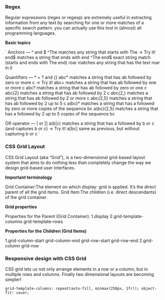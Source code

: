 ### Regex
Regular expressions (regex or regexp) are extremely useful in extracting information from any text by searching for one or more matches of a specific search pattern.
you can actually use this tool in (almost) all programming languages.

**Basic topics**

`
Anchors — ^ and $
^The        matches any string that starts with The -> Try it!
end$        matches a string that ends with end
^The end$   exact string match (starts and ends with The end)
roar        matches any string that has the text roar in it

Quantifiers — * + ? and {}
abc*        matches a string that has ab followed by zero or more c -> Try it!
abc+        matches a string that has ab followed by one or more c
abc?        matches a string that has ab followed by zero or one c
abc{2}      matches a string that has ab followed by 2 c
abc{2,}     matches a string that has ab followed by 2 or more c
abc{2,5}    matches a string that has ab followed by 2 up to 5 c
a(bc)*      matches a string that has a followed by zero or more copies of the sequence bc
a(bc){2,5}  matches a string that has a followed by 2 up to 5 copies of the sequence bc

OR operator — | or []
a(b|c)     matches a string that has a followed by b or c (and captures b or c) -> Try it!
a[bc]      same as previous, but without capturing b or c
`

### CSS Grid Layout

CSS Grid Layout (aka “Grid”), is a two-dimensional grid-based layout system that aims to do nothing less than completely change the way we design grid-based user interfaces.

**Important terminology**

Grid Container:The element on which display: grid is applied. It’s the direct parent of all the grid items. 
Grid Item:The children (i.e. direct descendants) of the grid container.

**Grid properties**

Properties for the Parent (Grid Container):
1.display
2.grid-template-columns
grid-template-rows

**Properties for the Children (Grid Items)**

1.grid-column-start
grid-column-end
grid-row-start
grid-row-end
2.grid-column
grid-row

### Responsive design with CSS Grid

CSS grid lets us not only arrange elements in a row or a column, but in multiple rows and columns. Finally two dimensional layouts are becoming simpler!

`grid-template-columns: repeat(auto-fill, minmax(250px, 1fr));
object-fit: cover;
`

